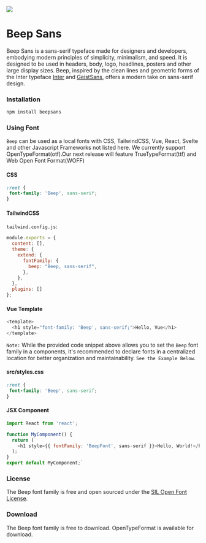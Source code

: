 ![](.images/poster.png)

# Beep Sans
Beep Sans is a sans-serif typeface made for designers and developers, embodying modern principles of simplicity, minimalism, and speed. It is designed to be used in headers, body, logo, headlines, posters and other large display sizes.
Beep, inspired by the clean lines and geometric forms of the Inter typeface [Inter](https://rsms.me/work/inter/) and [GeistSans](https://vercel.com/font), offers a modern take on sans-serif design.

### Installation

```sh
npm install beepsans
```

### Using Font

`Beep` can be used as a local fonts with CSS, TailwindCSS, Vue, React, Svelte and other Javascript Frameworks not listed here. We currently support OpenTypeFormat(otf).Our next release will feature TrueTypeFormat(ttf) and Web Open Font Format(WOFF)

#### CSS

```CSS
:root {
 font-family: 'Beep', sans-serif;
}
```
#### TailwindCSS

`tailwind.config.js`:
```javascript
module.exports = {
  content: [],
  theme: {
    extend: {
      fontFamily: {
        beep: "Beep, sans-serif",
      },
    },
  },
  plugins: []
};
```
#### Vue Template

```javascript
<template>
  <h1 style="font-family: 'Beep', sans-serif;">Hello, Vue</h1>
</template>

```
`Note:` While the provided code snippet above allows you to set the `Beep` font family in a components, it's recommended to declare fonts in a centralized location for better organization and maintainability.  `See the Example Below`.

#### src/styles.css

```CSS
:root {
 font-family: 'Beep', sans-serif;
}
```
#### JSX Component

```javascript
import React from 'react';

function MyComponent() {
  return (
    <h1 style={{ fontFamily: 'BeepFont', sans-serif }}>Hello, World!</h1>
  );
}
export default MyComponent;`
```

### License
The Beep font family is free and open sourced under the [SIL Open Font License](./LICENSE.TXT).

### Download
The Beep font family is free to download. OpenTypeFormat is available for download. 
